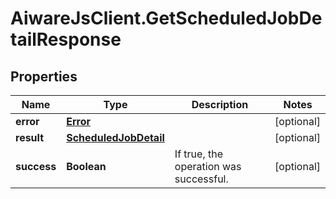 # AiwareJsClient.GetScheduledJobDetailResponse

## Properties

Name | Type | Description | Notes
------------ | ------------- | ------------- | -------------
**error** | [**Error**](Error.md) |  | [optional] 
**result** | [**ScheduledJobDetail**](ScheduledJobDetail.md) |  | [optional] 
**success** | **Boolean** | If true, the operation was successful. | [optional] 


